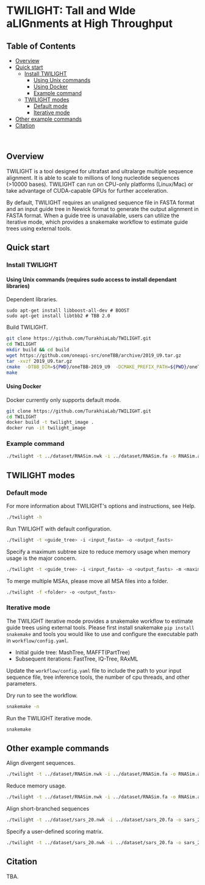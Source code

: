 # TWILIGHT: Tall and WIde aLIGnments at High Throughput

## Table of Contents
- [Overview](#overview)
- [Quick start](#start)
  - [Install TWILIGHT](#install)
    - [Using Unix commands](#unix)
    - [Using Docker](#docker)
    - [Example command](#example) 
  - [TWILIGHT modes](#mode)
    - [Default mode](#default)
    - [Iterative mode](#iterative)
- [Other example commands](#o_example)
- [Citation](#cite)


<br>

## <a name="overview"></a> Overview

TWILIGHT is a tool designed for ultrafast and ultralarge multiple sequence alignment. It is able to scale to millions of long nucleotide sequences (>10000 bases). TWILIGHT can run on CPU-only platforms (Linux/Mac) or take advantage of CUDA-capable GPUs for further acceleration. 

By default, TWILIGHT requires an unaligned sequence file in FASTA format and an input guide tree in Newick format to generate the output alignment in FASTA format. When a guide tree is unavailable, users can utilize the iterative mode, which provides a snakemake workflow to estimate guide trees using external tools.

## <a name="start"></a> Quick start
### <a name="install"></a> Install TWILIGHT
#### <a name="unix"></a> Using Unix commands (requires sudo access to install dependant libraries)
Dependent libraries.
```
sudo apt-get install libboost-all-dev # BOOST
sudo apt-get install libtbb2 # TBB 2.0
```
Build TWILIGHT.
```bash
git clone https://github.com/TurakhiaLab/TWILIGHT.git
cd TWILIGHT
mkdir build && cd build
wget https://github.com/oneapi-src/oneTBB/archive/2019_U9.tar.gz
tar -xvzf 2019_U9.tar.gz
cmake  -DTBB_DIR=${PWD}/oneTBB-2019_U9  -DCMAKE_PREFIX_PATH=${PWD}/oneTBB-2019_U9/cmake  ..
make
```
#### <a name="docker"></a> Using Docker
Docker currently only supports default mode.
```bash
git clone https://github.com/TurakhiaLab/TWILIGHT.git
cd TWILIGHT
docker build -t twilight_image .
docker run -it twilight_image
```
### <a name="example"></a> Example command
```bash
./twilight -t ../dataset/RNASim.nwk -i ../dataset/RNASim.fa -o RNASim.aln
```
## <a name="mode"></a> TWILIGHT modes
### <a name="default"></a> Default mode
For more information about TWILIGHT's options and instructions, see Help.
```bash
./twilight -h
```
Run TWILIGHT with default configuration.
```bash
./twilight -t <guide_tree> -i <input_fasta> -o <output_fasts>
```
Specify a maximum subtree size to reduce memory usage when memory usage is the major concern.
```bash
./twilight -t <guide_tree> -i <input_fasta> -o <output_fasts> -m <maximum_subtree_size>
```
To merge multiple MSAs, please move all MSA files into a folder.
```bash
./twilight -f <folder> -o <output_fasts>
```
### <a name="iterative"></a> Iterative mode

The TWILIGHT iterative mode provides a snakemake workflow to estimate guide trees using external tools. Please first install snakemake `pip install snakemake` and tools you would like to use and configure the executable path in `workflow/config.yaml`.
- Initial guide tree: MashTree, MAFFT(PartTree)
- Subsequent iterations: FastTree, IQ-Tree, RAxML

Update the `workflow/config.yaml` file to include the path to your input sequence file, tree inference tools, the number of cpu threads, and other parameters.

Dry run to see the workflow.
```bash
snakemake -n
```
Run the TWILIGHT iterative mode.
```bash
snakemake
```
## <a name="o_example"></a> Other example commands
Align divergent sequences.
```bash
./twilight -t ../dataset/RNASim.nwk -i ../dataset/RNASim.fa -o RNASim.aln -p y
```
Reduce memory usage.
```bash
./twilight -t ../dataset/RNASim.nwk -i ../dataset/RNASim.fa -o RNASim.aln -p y -d RNASim_temp -m 200
```
Align short-branched sequences
```bash
./twilight -t ../dataset/sars_20.nwk -i ../dataset/sars_20.fa -o sars_20.aln -r 1 -p n
```
Specify a user-defined scoring matrix.
```bash
./twilight -t ../dataset/sars_20.nwk -i ../dataset/sars_20.fa -o sars_20.aln -r 1 -p n -x ../dataset/substitution.txt --gap-open -20 --gap-extend -4
```
## <a name="cite"></a> Citation
TBA.